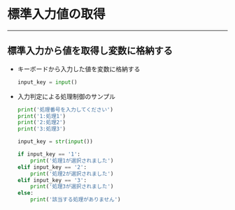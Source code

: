 # 標準入力値の取得

---

## 標準入力から値を取得し変数に格納する

* キーボードから入力した値を変数に格納する

  ```python
  input_key = input()
  ```

* 入力判定による処理制御のサンプル

  ```python
  print('処理番号を入力してください')
  print('1:処理1')
  print('2:処理2')
  print('3:処理3')

  input_key = str(input())

  if input_key == '1':
      print('処理1が選択されました')
  elif input_key == '2':
      print('処理2が選択されました')
  elif input_key == '3':
      print('処理3が選択されました')
  else:
      print('該当する処理がありません')
  ```
